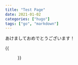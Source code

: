 ```yaml
---
title: "Test Page"
date: 2021-01-02
categories: ["hugo"]
tags: ["go", "markdown"]
---
```



あけましておめでとうございます！

{{<figure src="./image.jpeg" alt="モード" width="75%">}}
